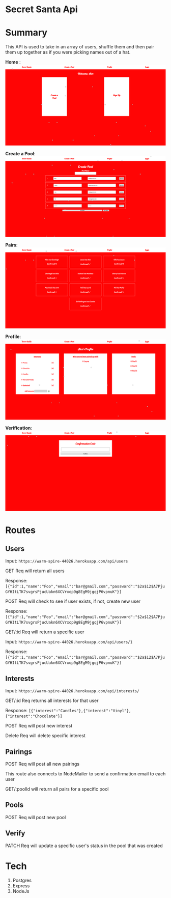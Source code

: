 # Secret Santa Api

# Summary
This API is used to take in an array of users, shuffle them and then pair them up together as if you were picking names out of a hat. 

**Home** :
![alt text](https://github.com/snazzyj/SecretSanta/blob/master/images/secretsantahome.png "Home Page")

**Create a Pool**:
![alt text](https://github.com/snazzyj/SecretSanta/blob/master/images/secretsantacreate.png "Create A Pool")

**Pairs**:
![alt text](https://github.com/snazzyj/SecretSanta/blob/master/images/secretsantapairs.png "Pairs")

**Profile**:
![alt text](https://github.com/snazzyj/SecretSanta/blob/master/images/secretsantaprofile.png "Profile")

**Verification**:
![alt text](https://github.com/snazzyj/SecretSanta/blob/master/images/secretsantaverify.png "Verification")

# Routes
## Users
  Input: `https://warm-spire-44026.herokuapp.com/api/users`
  
  GET Req will return all users
  
  Response: `[{"id":1,"name":"Foo","email":"bar@gmail.com","password":"$2a$12$A7PjuGYHItLTK7svgrsPjucUakn6XCVrxop9g8EgM9jgqjP6vpnuK"}]`
  
  POST Req will check to see if user exists, if not, create new user
  
  Response: `[{"id":1,"name":"Foo","email":"bar@gmail.com","password":"$2a$12$A7PjuGYHItLTK7svgrsPjucUakn6XCVrxop9g8EgM9jgqjP6vpnuK"}]`
  
  
  GET/:id Req will return a specific user
  
  Input: `https://warm-spire-44026.herokuapp.com/api/users/1`
  
  Response: `[{"id":1,"name":"Foo","email":"bar@gmail.com","password":"$2a$12$A7PjuGYHItLTK7svgrsPjucUakn6XCVrxop9g8EgM9jgqjP6vpnuK"}]`

## Interests
  Input: `https://warm-spire-44026.herokuapp.com/api/interests/`

  GET/:id Req returns all interests for that user
  
  Response: `[{"interest":"Candles"},{"interest":"Vinyl"},{"interest":"Chocolate"}]`
  
  POST Req will post new interest
  
  Delete Req will delete specific interest
  
  
## Pairings
  POST Req will post all new pairings
  
  This route also connects to NodeMailer to send a confirmation email to each user
  
  GET/:poolId will return all pairs for a specific pool
  

## Pools
  POST Req will post new pool


## Verify
  PATCH Req will update a specific user's status in the pool that was created
  

# Tech
1. Postgres
2. Express
3. NodeJs
